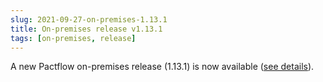 ```yaml
---
slug: 2021-09-27-on-premises-1.13.1
title: On-premises release v1.13.1
tags: [on-premises, release]
---
```


A new Pactflow on-premises release (1.13.1) is now available ([see details](https://docs.pactflow.io/docs/on-premises/releases/1.13.1)).
